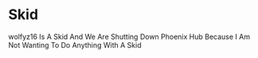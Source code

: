 # Skid

 wolfyz16 Is A Skid And We Are Shutting Down Phoenix Hub Because I Am Not Wanting To Do Anything With A Skid
